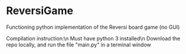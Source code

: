 # ReversiGame
Functioning python implementation of the Reversi board game (no GUI)

Compilation instruction:\n
Must have python 3 installed\n
Download the repo locally, and run the file "main.py" in a terminal window
